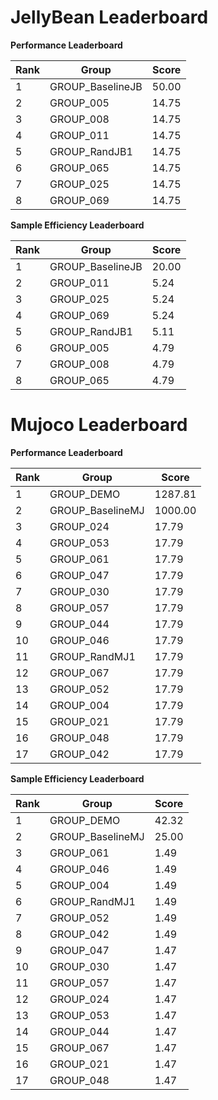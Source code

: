 # JellyBean Leaderboard

**Performance Leaderboard**

|Rank      |Group     |Score     |
|----------|----------|----------|
|1      |GROUP_BaselineJB     |50.00     |
|2      |GROUP_005     |14.75     |
|3      |GROUP_008     |14.75     |
|4      |GROUP_011     |14.75     |
|5      |GROUP_RandJB1     |14.75     |
|6      |GROUP_065     |14.75     |
|7      |GROUP_025     |14.75     |
|8      |GROUP_069     |14.75     |


**Sample Efficiency Leaderboard**

|Rank      |Group     |Score     |
|----------|----------|----------|
|1      |GROUP_BaselineJB     |20.00     |
|2      |GROUP_011     |5.24     |
|3      |GROUP_025     |5.24     |
|4      |GROUP_069     |5.24     |
|5      |GROUP_RandJB1     |5.11     |
|6      |GROUP_005     |4.79     |
|7      |GROUP_008     |4.79     |
|8      |GROUP_065     |4.79     |


# Mujoco Leaderboard

**Performance Leaderboard**

|Rank      |Group     |Score     |
|----------|----------|----------|
|1      |GROUP_DEMO     |1287.81     |
|2      |GROUP_BaselineMJ     |1000.00     |
|3      |GROUP_024     |17.79     |
|4      |GROUP_053     |17.79     |
|5      |GROUP_061     |17.79     |
|6      |GROUP_047     |17.79     |
|7      |GROUP_030     |17.79     |
|8      |GROUP_057     |17.79     |
|9      |GROUP_044     |17.79     |
|10      |GROUP_046     |17.79     |
|11      |GROUP_RandMJ1     |17.79     |
|12      |GROUP_067     |17.79     |
|13      |GROUP_052     |17.79     |
|14      |GROUP_004     |17.79     |
|15      |GROUP_021     |17.79     |
|16      |GROUP_048     |17.79     |
|17      |GROUP_042     |17.79     |


**Sample Efficiency Leaderboard**

|Rank      |Group     |Score     |
|----------|----------|----------|
|1      |GROUP_DEMO     |42.32     |
|2      |GROUP_BaselineMJ     |25.00     |
|3      |GROUP_061     |1.49     |
|4      |GROUP_046     |1.49     |
|5      |GROUP_004     |1.49     |
|6      |GROUP_RandMJ1     |1.49     |
|7      |GROUP_052     |1.49     |
|8      |GROUP_042     |1.49     |
|9      |GROUP_047     |1.47     |
|10      |GROUP_030     |1.47     |
|11      |GROUP_057     |1.47     |
|12      |GROUP_024     |1.47     |
|13      |GROUP_053     |1.47     |
|14      |GROUP_044     |1.47     |
|15      |GROUP_067     |1.47     |
|16      |GROUP_021     |1.47     |
|17      |GROUP_048     |1.47     |


